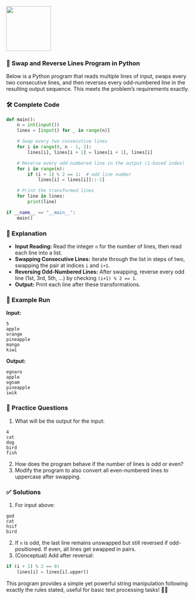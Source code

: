 <img src="https://r2cdn.perplexity.ai/pplx-full-logo-primary-dark%402x.png" class="logo" width="120"/>

### 🔄 Swap and Reverse Lines Program in Python

Below is a Python program that reads multiple lines of input, swaps every two consecutive lines, and then reverses every odd-numbered line in the resulting output sequence. This meets the problem’s requirements exactly.

### 🛠️ Complete Code

```python
def main():
    n = int(input())
    lines = [input() for _ in range(n)]

    # Swap every two consecutive lines
    for i in range(0, n - 1, 2):
        lines[i], lines[i + 1] = lines[i + 1], lines[i]

    # Reverse every odd-numbered line in the output (1-based index)
    for i in range(n):
        if (i + 1) % 2 == 1:  # odd line number
            lines[i] = lines[i][::-1]

    # Print the transformed lines
    for line in lines:
        print(line)

if __name__ == "__main__":
    main()
```


### 📝 Explanation

- **Input Reading:**
Read the integer `n` for the number of lines, then read each line into a list.
- **Swapping Consecutive Lines:**
Iterate through the list in steps of two, swapping the pair at indices `i` and `i+1`.
- **Reversing Odd-Numbered Lines:**
After swapping, reverse every odd line (1st, 3rd, 5th, ...) by checking `(i+1) % 2 == 1`.
- **Output:**
Print each line after these transformations.


### 🌟 Example Run

**Input:**

```
5
apple
orange
pineapple
mango
kiwi
```

**Output:**

```
egnaro
apple
ognam
pineapple
iwik
```


### 🧩 Practice Questions

1. What will be the output for the input:

```
4
cat
dog
bird
fish
```

2. How does the program behave if the number of lines is odd or even?
3. Modify the program to also convert all even-numbered lines to uppercase after swapping.

### ✅ Solutions

1. For input above:

```
god
cat
hsif
bird
```

2. If `n` is odd, the last line remains unswapped but still reversed if odd-positioned. If even, all lines get swapped in pairs.
3. (Conceptual) Add after reversal:

```python
if (i + 1) % 2 == 0:
    lines[i] = lines[i].upper()
```


This program provides a simple yet powerful string manipulation following exactly the rules stated, useful for basic text processing tasks! 🐍✨

